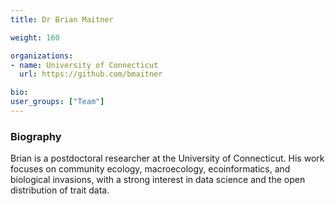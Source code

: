 ```yaml
---
title: Dr Brian Maitner

weight: 160

organizations:
- name: University of Connecticut
  url: https://github.com/bmaitner

bio:
user_groups: ["Team"]
---
```


### Biography

Brian is a postdoctoral researcher at the University of Connecticut.  His work focuses on community ecology, macroecology, ecoinformatics, and biological invasions, with a strong interest in data science and the open distribution of trait data.

